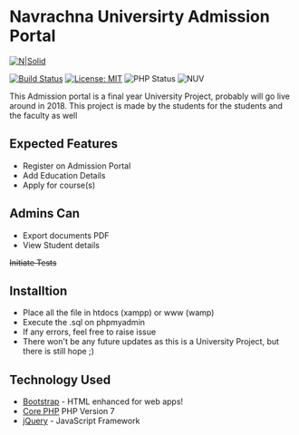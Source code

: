 # Navrachna Universirty Admission Portal

[![N|Solid](http://nuv.ac.in/images/nuv_logo.png)](http://nuv.ac.in/)

[![Build Status](https://travis-ci.org/dextel2/Admission.svg?branch=master)](https://travis-ci.org/dextel2/Admission) [![License: MIT](https://img.shields.io/badge/License-MIT-yellow.svg)](https://opensource.org/licenses/MIT)
![PHP Status](https://img.shields.io/badge/PHP-build-brightgreen.svg)
![NUV](https://img.shields.io/badge/project-Navrachna%20University-BD0006.svg)

This Admission portal is a final year University Project, probably will go live around in 2018. This project is made by the students for the students and the faculty as well

## Expected Features

- Register on Admission Portal
- Add Education Details
- Apply for course(s)

## Admins Can

- Export documents PDF
- View Student details

 ~~Initiate Tests~~

## Installtion

- Place all the file in htdocs (xampp) or www (wamp)
- Execute the .sql on phpmyadmin
- If any errors, feel free to raise issue
- There won't be any future updates as this is a University Project, but there is still hope ;)

## Technology Used

 - [Bootstrap](http://getbootstrap.com) - HTML enhanced for web apps!
 - [Core PHP](http://www.php.net/) PHP Version 7
 - [jQuery](https://jquery.com/) - JavaScript Framework
